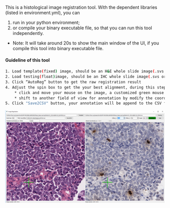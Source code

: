 This is a histological image registration tool. With the dependent libraries (listed in environment.yml), you can    
1. run in your python environment;
2. or compile your binary executable file, so that you can run this tool independently.
* Note: It will take around 20s to show the main window of the UI, if you compile this tool into binary executable file.
#### Guideline of this tool
```bash
1. Load template(fixed) image, should be an H&E whole slide image(.svs or other format supported by openslide)
2. Load testing(float)image, should be an IHC whole slide image(.svs or other format supported by openslide)
3. Click “AutoReg” button to get the raw registration result
4. Adjust the spin box to get the your best alignment, during this step, you can:   
    * click and move your mouse on the image, a customized green mouse cursor will help you to locate and compare local details;
    * shift to another field of view for annotation by modify the coordinate shown in edit box to the up left of the fixed image;
5. Click "Save2CSV" button, your annotation will be append to the CSV file you specified in the edit box.
```

![alt text](./HistImgtool.png)